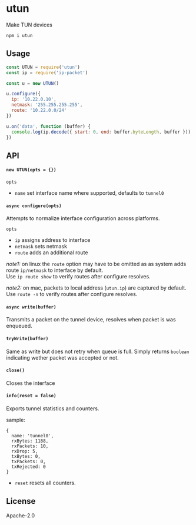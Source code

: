 # utun

Make TUN devices

```
npm i utun
```

## Usage

```js
const UTUN = require('utun')
const ip = require('ip-packet')

const u = new UTUN()

u.configure({
  ip: '10.22.0.10',
  netmask: '255.255.255.255',
  route: '10.22.0.0/24'
})

u.on('data', function (buffer) {
  console.log(ip.decode({ start: 0, end: buffer.byteLength, buffer }))
})

```

## API

#### `new UTUN(opts = {})`

`opts`
- `name` set interface name where supported, defaults to `tunnel0`

#### `async configure(opts)`
Attempts to normalize interface configuration across
platforms.

`opts`
- `ip` assigns address to interface
- `netmask` sets netmask
- `route` adds an additional route

_note1:_ on linux the `route` option may have to be omitted as
as system adds route `ip/netmask` to interface by default.\
Use `ip route show` to verify routes after configure resolves.

_note2:_ on mac, packets to local address (`utun.ip`) are captured by default.\
Use `route -n` to verify routes after configure resolves.

#### `async write(buffer)`

Transmits a packet on the tunnel device, resolves when packet is was enqueued.

#### `tryWrite(buffer)`

Same as write but does not retry when queue is full.
Simply returns `boolean` indicating wether packet was accepted or not.

#### `close()`

Closes the interface


#### `info(reset = false)`

Exports tunnel statistics and counters.

sample:

```
{
  name: 'tunnel0',
  rxBytes: 1188,
  rxPackets: 10,
  rxDrop: 5,
  txBytes: 0,
  txPackets: 0,
  txRejected: 0
}
```

- `reset` resets all counters.

## License

Apache-2.0
